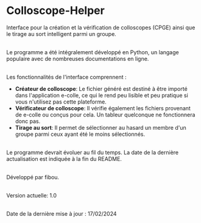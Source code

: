 # Colloscope-Helper

Interface pour la création et la vérification de colloscopes (CPGE) ainsi que le tirage au sort intelligent parmi un groupe.<br/><br/>

Le programme a été intégralement développé en Python, un langage populaire avec de nombreuses documentations en ligne.<br/><br/>

Les fonctionnalités de l'interface comprennent :<br/>
- **Créateur de colloscope**: Le fichier généré est destiné à être importé dans l'application e-colle, ce qui le rend peu lisible et peu pratique si vous n'utilisez pas cette plateforme.<br/>
- **Vérificateur de colloscope**: Il vérifie également les fichiers provenant de e-colle ou conçus pour cela. Un tableur quelconque ne fonctionnera donc pas.<br/>
- **Tirage au sort**: Il permet de sélectionner au hasard un membre d'un groupe parmi ceux ayant été le moins sélectionnés.<br/><br/>

Le programme devrait évoluer au fil du temps. La date de la dernière actualisation est indiquée à la fin du README.<br/><br/>

Développé par fibou.<br/><br/>

Version actuelle: 1.0<br/><br/>

Date de la dernière mise à jour : 17/02/2024
